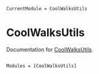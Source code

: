 ```@meta
CurrentModule = CoolWalksUtils
```

# CoolWalksUtils

Documentation for [CoolWalksUtils](https://github.com/SuperGrobi/CoolWalksUtils.jl).

```@index
```

```@autodocs
Modules = [CoolWalksUtils]
```
